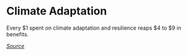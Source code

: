 # Climate Adaptation

Every $1 spent on climate adaptation and resilience reaps $4 to $9 in benefits.



[_Source_](../../formalities/bibliography.md)&#x20;
